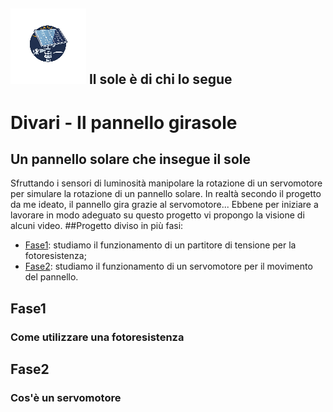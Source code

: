 ![Logo](doc_utili/img/logo2.png) Il sole è di chi lo segue
--------------------------------------
# Divari - Il pannello girasole
## Un pannello solare che insegue il sole
Sfruttando i sensori di luminosità manipolare la rotazione di un servomotore
per simulare la rotazione di un pannello solare. In realtà secondo il progetto 
da me ideato, il pannello gira grazie al servomotore...
Ebbene per iniziare a lavorare in modo adeguato su questo progetto vi propongo 
la visione di alcuni video. 
##Progetto diviso in più fasi:
 - [Fase1](#Fase1): studiamo il funzionamento di un partitore di tensione per la fotoresistenza;
 - [Fase2](#Fase2): studiamo il funzionamento di un servomotore per il movimento del pannello.

## Fase1
### Come utilizzare una fotoresistenza
## Fase2
### Cos'è un servomotore
